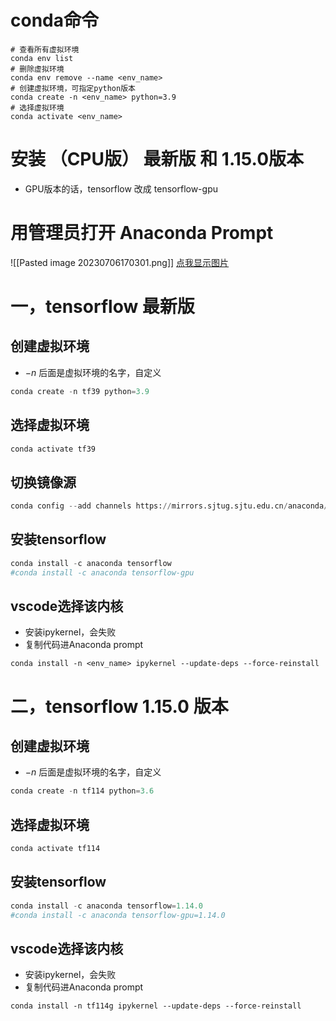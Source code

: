 # conda命令
```shell
# 查看所有虚拟环境
conda env list
# 删除虚拟环境
conda env remove --name <env_name>
# 创建虚拟环境，可指定python版本
conda create -n <env_name> python=3.9
# 选择虚拟环境
conda activate <env_name>
```

# 安装 （CPU版） 最新版 和 1.15.0版本
- GPU版本的话，tensorflow 改成 tensorflow-gpu

# 用管理员打开 Anaconda Prompt

![[Pasted image 20230706170301.png]]
[点我显示图片](https://github.com/zky119/Obsidian-Vault/blob/main/Pasted%20image%2020230706170301.png)

# 一，tensorflow 最新版
## 创建虚拟环境
- $-n$ 后面是虚拟环境的名字，自定义
```python
conda create -n tf39 python=3.9
```

## 选择虚拟环境

```python
conda activate tf39
```

## 切换镜像源

```python
conda config --add channels https://mirrors.sjtug.sjtu.edu.cn/anaconda/pkgs/main/
```

## 安装tensorflow

```python
conda install -c anaconda tensorflow
#conda install -c anaconda tensorflow-gpu
```

## vscode选择该内核

- 安装ipykernel，会失败
- 复制代码进Anaconda prompt
```shell
conda install -n <env_name> ipykernel --update-deps --force-reinstall
```

# 二，tensorflow 1.15.0 版本

## 创建虚拟环境
- $-n$ 后面是虚拟环境的名字，自定义
```python
conda create -n tf114 python=3.6
```

## 选择虚拟环境

```python
conda activate tf114
```

## 安装tensorflow

```python
conda install -c anaconda tensorflow=1.14.0
#conda install -c anaconda tensorflow-gpu=1.14.0
```

## vscode选择该内核

- 安装ipykernel，会失败
- 复制代码进Anaconda prompt
```shell
conda install -n tf114g ipykernel --update-deps --force-reinstall
```
